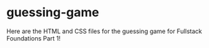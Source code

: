 # guessing-game
Here are the HTML and CSS files for the guessing game for Fullstack Foundations Part 1!
